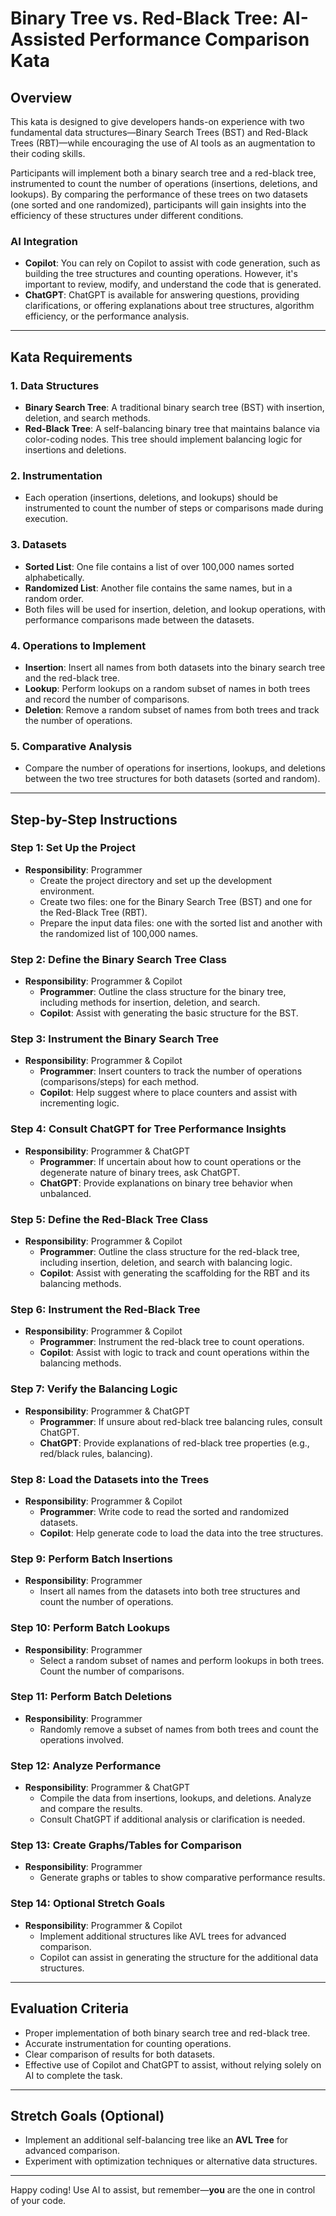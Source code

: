 # Binary Tree vs. Red-Black Tree: AI-Assisted Performance Comparison Kata

## Overview

This kata is designed to give developers hands-on experience with two fundamental data structures—Binary Search Trees (BST) and Red-Black Trees (RBT)—while encouraging the use of AI tools as an augmentation to their coding skills.

Participants will implement both a binary search tree and a red-black tree, instrumented to count the number of operations (insertions, deletions, and lookups). By comparing the performance of these trees on two datasets (one sorted and one randomized), participants will gain insights into the efficiency of these structures under different conditions.

### AI Integration
- **Copilot**: You can rely on Copilot to assist with code generation, such as building the tree structures and counting operations. However, it's important to review, modify, and understand the code that is generated.
- **ChatGPT**: ChatGPT is available for answering questions, providing clarifications, or offering explanations about tree structures, algorithm efficiency, or the performance analysis.

---

## Kata Requirements

### 1. Data Structures
- **Binary Search Tree**: A traditional binary search tree (BST) with insertion, deletion, and search methods.
- **Red-Black Tree**: A self-balancing binary tree that maintains balance via color-coding nodes. This tree should implement balancing logic for insertions and deletions.

### 2. Instrumentation
- Each operation (insertions, deletions, and lookups) should be instrumented to count the number of steps or comparisons made during execution.

### 3. Datasets
- **Sorted List**: One file contains a list of over 100,000 names sorted alphabetically.
- **Randomized List**: Another file contains the same names, but in a random order.
- Both files will be used for insertion, deletion, and lookup operations, with performance comparisons made between the datasets.

### 4. Operations to Implement
- **Insertion**: Insert all names from both datasets into the binary search tree and the red-black tree.
- **Lookup**: Perform lookups on a random subset of names in both trees and record the number of comparisons.
- **Deletion**: Remove a random subset of names from both trees and track the number of operations.

### 5. Comparative Analysis
- Compare the number of operations for insertions, lookups, and deletions between the two tree structures for both datasets (sorted and random).
  
---

## Step-by-Step Instructions

### Step 1: Set Up the Project
- **Responsibility**: Programmer
   - Create the project directory and set up the development environment.
   - Create two files: one for the Binary Search Tree (BST) and one for the Red-Black Tree (RBT).
   - Prepare the input data files: one with the sorted list and another with the randomized list of 100,000 names.

### Step 2: Define the Binary Search Tree Class
- **Responsibility**: Programmer & Copilot
   - **Programmer**: Outline the class structure for the binary tree, including methods for insertion, deletion, and search.
   - **Copilot**: Assist with generating the basic structure for the BST.

### Step 3: Instrument the Binary Search Tree
- **Responsibility**: Programmer & Copilot
   - **Programmer**: Insert counters to track the number of operations (comparisons/steps) for each method.
   - **Copilot**: Help suggest where to place counters and assist with incrementing logic.

### Step 4: Consult ChatGPT for Tree Performance Insights
- **Responsibility**: Programmer & ChatGPT
   - **Programmer**: If uncertain about how to count operations or the degenerate nature of binary trees, ask ChatGPT.
   - **ChatGPT**: Provide explanations on binary tree behavior when unbalanced.

### Step 5: Define the Red-Black Tree Class
- **Responsibility**: Programmer & Copilot
   - **Programmer**: Outline the class structure for the red-black tree, including insertion, deletion, and search with balancing logic.
   - **Copilot**: Assist with generating the scaffolding for the RBT and its balancing methods.

### Step 6: Instrument the Red-Black Tree
- **Responsibility**: Programmer & Copilot
   - **Programmer**: Instrument the red-black tree to count operations.
   - **Copilot**: Assist with logic to track and count operations within the balancing methods.

### Step 7: Verify the Balancing Logic
- **Responsibility**: Programmer & ChatGPT
   - **Programmer**: If unsure about red-black tree balancing rules, consult ChatGPT.
   - **ChatGPT**: Provide explanations of red-black tree properties (e.g., red/black rules, balancing).

### Step 8: Load the Datasets into the Trees
- **Responsibility**: Programmer & Copilot
   - **Programmer**: Write code to read the sorted and randomized datasets.
   - **Copilot**: Help generate code to load the data into the tree structures.

### Step 9: Perform Batch Insertions
- **Responsibility**: Programmer
   - Insert all names from the datasets into both tree structures and count the number of operations.

### Step 10: Perform Batch Lookups
- **Responsibility**: Programmer
   - Select a random subset of names and perform lookups in both trees. Count the number of comparisons.

### Step 11: Perform Batch Deletions
- **Responsibility**: Programmer
   - Randomly remove a subset of names from both trees and count the operations involved.

### Step 12: Analyze Performance
- **Responsibility**: Programmer & ChatGPT
   - Compile the data from insertions, lookups, and deletions. Analyze and compare the results.
   - Consult ChatGPT if additional analysis or clarification is needed.

### Step 13: Create Graphs/Tables for Comparison
- **Responsibility**: Programmer
   - Generate graphs or tables to show comparative performance results.

### Step 14: Optional Stretch Goals
- **Responsibility**: Programmer & Copilot
   - Implement additional structures like AVL trees for advanced comparison.
   - Copilot can assist in generating the structure for the additional data structures.

---

## Evaluation Criteria
- Proper implementation of both binary search tree and red-black tree.
- Accurate instrumentation for counting operations.
- Clear comparison of results for both datasets.
- Effective use of Copilot and ChatGPT to assist, without relying solely on AI to complete the task.

---

## Stretch Goals (Optional)
- Implement an additional self-balancing tree like an **AVL Tree** for advanced comparison.
- Experiment with optimization techniques or alternative data structures.

---

Happy coding! Use AI to assist, but remember—**you** are the one in control of your code.


